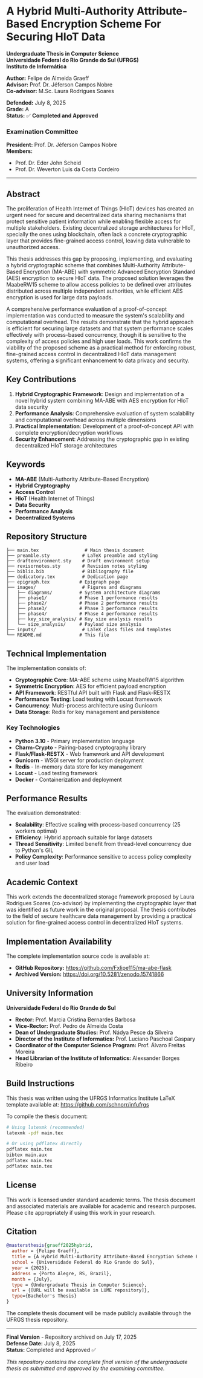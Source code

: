 # A Hybrid Multi-Authority Attribute-Based Encryption Scheme For Securing HIoT Data

**Undergraduate Thesis in Computer Science**  
**Universidade Federal do Rio Grande do Sul (UFRGS)**  
**Instituto de Informática**

**Author:** Felipe de Almeida Graeff  
**Advisor:** Prof. Dr. Jéferson Campos Nobre  
**Co-advisor:** M.Sc. Laura Rodrigues Soares  

**Defended:** July 8, 2025  
**Grade:** A  
**Status:** ✅ **Completed and Approved**

### Examination Committee

**President:** Prof. Dr. Jéferson Campos Nobre  
**Members:**
- Prof. Dr. Eder John Scheid  
- Prof. Dr. Weverton Luis da Costa Cordeiro

---

## Abstract

The proliferation of Health Internet of Things (HIoT) devices has created an urgent need for secure and decentralized data sharing mechanisms that protect sensitive patient information while enabling flexible access for multiple stakeholders. Existing decentralized storage architectures for HIoT, specially the ones using blockchain, often lack a concrete cryptographic layer that provides fine-grained access control, leaving data vulnerable to unauthorized access. 

This thesis addresses this gap by proposing, implementing, and evaluating a hybrid cryptographic scheme that combines Multi-Authority Attribute-Based Encryption (MA-ABE) with symmetric Advanced Encryption Standard (AES) encryption to secure HIoT data. The proposed solution leverages the MaabeRW15 scheme to allow access policies to be defined over attributes distributed across multiple independent authorities, while efficient AES encryption is used for large data payloads. 

A comprehensive performance evaluation of a proof-of-concept implementation was conducted to measure the system's scalability and computational overhead. The results demonstrate that the hybrid approach is efficient for securing large datasets and that system performance scales effectively with process-based concurrency, though it is sensitive to the complexity of access policies and high user loads. This work confirms the viability of the proposed scheme as a practical method for enforcing robust, fine-grained access control in decentralized HIoT data management systems, offering a significant enhancement to data privacy and security.

## Key Contributions

1. **Hybrid Cryptographic Framework**: Design and implementation of a novel hybrid system combining MA-ABE with AES encryption for HIoT data security
2. **Performance Analysis**: Comprehensive evaluation of system scalability and computational overhead across multiple dimensions
3. **Practical Implementation**: Development of a proof-of-concept API with complete encryption/decryption workflows
4. **Security Enhancement**: Addressing the cryptographic gap in existing decentralized HIoT storage architectures

## Keywords

- **MA-ABE** (Multi-Authority Attribute-Based Encryption)
- **Hybrid Cryptography**
- **Access Control**
- **HIoT** (Health Internet of Things)
- **Data Security**
- **Performance Analysis**
- **Decentralized Systems**

## Repository Structure

```
├── main.tex                 # Main thesis document
├── preamble.sty            # LaTeX preamble and styling
├── draftenvironment.sty    # Draft environment setup
├── revisornotes.sty        # Revision notes styling
├── biblio.bib              # Bibliography file
├── dedicatory.tex          # Dedication page
├── epigraph.tex           # Epigraph page
├── images/                 # Figures and diagrams
│   ├── diagrams/          # System architecture diagrams
│   ├── phase1/            # Phase 1 performance results
│   ├── phase2/            # Phase 2 performance results
│   ├── phase3/            # Phase 3 performance results
│   ├── phase4/            # Phase 4 performance results
│   ├── key_size_analysis/ # Key size analysis results
│   └── size_analysis/     # Payload size analysis
├── inputs/                 # LaTeX class files and templates
└── README.md              # This file
```

## Technical Implementation

The implementation consists of:

- **Cryptographic Core**: MA-ABE scheme using MaabeRW15 algorithm
- **Symmetric Encryption**: AES for efficient payload encryption
- **API Framework**: RESTful API built with Flask and Flask-RESTX
- **Performance Testing**: Load testing with Locust framework
- **Concurrency**: Multi-process architecture using Gunicorn
- **Data Storage**: Redis for key management and persistence

### Key Technologies

- **Python 3.10** - Primary implementation language
- **Charm-Crypto** - Pairing-based cryptography library
- **Flask/Flask-RESTX** - Web framework and API development
- **Gunicorn** - WSGI server for production deployment
- **Redis** - In-memory data store for key management
- **Locust** - Load testing framework
- **Docker** - Containerization and deployment

## Performance Results

The evaluation demonstrated:

- **Scalability**: Effective scaling with process-based concurrency (25 workers optimal)
- **Efficiency**: Hybrid approach suitable for large datasets
- **Thread Sensitivity**: Limited benefit from thread-level concurrency due to Python's GIL
- **Policy Complexity**: Performance sensitive to access policy complexity and user load

## Academic Context

This work extends the decentralized storage framework proposed by Laura Rodrigues Soares (co-advisor) by implementing the cryptographic layer that was identified as future work in the original proposal. The thesis contributes to the field of secure healthcare data management by providing a practical solution for fine-grained access control in decentralized HIoT systems.

## Implementation Availability

The complete implementation source code is available at:
- **GitHub Repository:** https://github.com/Fxlipe115/ma-abe-flask
- **Archived Version:** https://doi.org/10.5281/zenodo.15741866

## University Information

**Universidade Federal do Rio Grande do Sul**
- **Rector:** Prof. Marcia Cristina Bernardes Barbosa
- **Vice-Rector:** Prof. Pedro de Almeida Costa
- **Dean of Undergraduate Studies:** Prof. Nádya Pesce da Silveira
- **Director of the Institute of Informatics:** Prof. Luciano Paschoal Gaspary
- **Coordinator of the Computer Science Program:** Prof. Álvaro Freitas Moreira
- **Head Librarian of the Institute of Informatics:** Alexsander Borges Ribeiro

## Build Instructions

This thesis was written using the UFRGS Informatics Institute LaTeX template available at: https://github.com/schnorr/infufrgs

To compile the thesis document:

```bash
# Using latexmk (recommended)
latexmk -pdf main.tex

# Or using pdflatex directly
pdflatex main.tex
bibtex main.aux
pdflatex main.tex
pdflatex main.tex
```

## License

This work is licensed under standard academic terms. The thesis document and associated materials are available for academic and research purposes. Please cite appropriately if using this work in your research.

## Citation

```bibtex
@mastersthesis{graeff2025hybrid,
  author = {Felipe Graeff},
  title = {A Hybrid Multi-Authority Attribute-Based Encryption Scheme For Securing HIoT Data},
  school = {Universidade Federal do Rio Grande do Sul},
  year = {2025},
  address = {Porto Alegre, RS, Brazil},
  month = {July},
  type = {Undergraduate Thesis in Computer Science},
  url = {[URL will be available in LUME repository]},
  type={Bachelor's Thesis}
}
```

The complete thesis document will be made publicly available through the UFRGS thesis repository.

---

**Final Version** - Repository archived on July 17, 2025  
**Defense Date:** July 8, 2025  
**Status:** Completed and Approved ✅

*This repository contains the complete final version of the undergraduate thesis as submitted and approved by the examining committee.*
